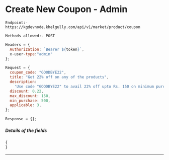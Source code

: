 # Create New Coupon - Admin

`Endpoint:- https://kgdevnode.khelgully.com/api/v1/market/product/coupon`

`Methods allowed:- POST`

```javascript
Headers = {
  Authorization: `Bearer ${token}`,
  x-user-type:"admin"
};
```

```javascript
Request = {
  coupon_code: "GOODBYE22",
  title: "Get 22% off on any of the products",
  description:
    'Use code "GOODBYE22" to avail 22% off upto Rs. 150 on minimum purchase of Rs. 500',
  discount: 0.22,
  max_discount: 150,
  min_purchase: 500,
  applicable: 3,
};

Response = {};
```

##### Details of the fields

```javascript
{
}
```

<hr />
